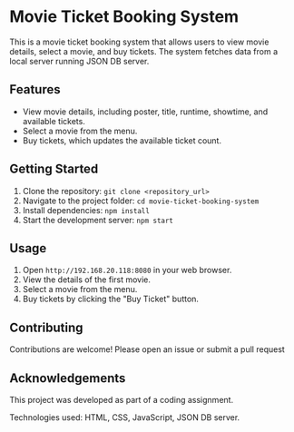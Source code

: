 # Movie Ticket Booking System

This is a movie ticket booking system that allows users to view movie details, select a movie, and buy tickets. The system fetches data from a local server running JSON DB server.

## Features

- View movie details, including poster, title, runtime, showtime, and available tickets.
- Select a movie from the menu.
- Buy tickets, which updates the available ticket count.

## Getting Started

1. Clone the repository: `git clone <repository_url>`
2. Navigate to the project folder: `cd movie-ticket-booking-system`
3. Install dependencies: `npm install`
4. Start the development server: `npm start`

## Usage

1. Open `http://192.168.20.118:8080` in your web browser.
2. View the details of the first movie.
3. Select a movie from the menu.
4. Buy tickets by clicking the "Buy Ticket" button.

## Contributing

Contributions are welcome! Please open an issue or submit a pull request

## Acknowledgements

This project was developed as part of a coding assignment.

Technologies used: HTML, CSS, JavaScript, JSON DB server.
